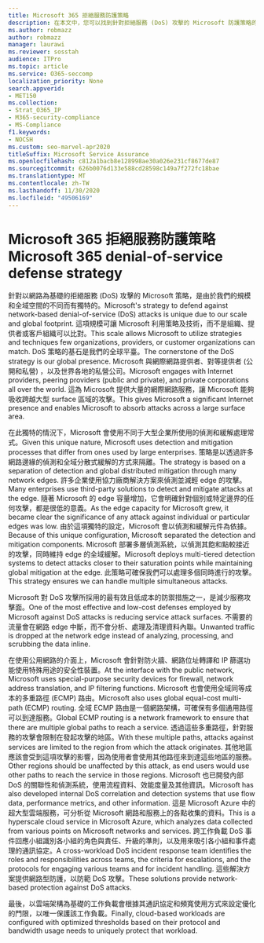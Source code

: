 ```yaml
---
title: Microsoft 365 拒絕服務防護策略
description: 在本文中，您可以找到針對拒絕服務 (DoS) 攻擊的 Microsoft 防護策略的概述。
ms.author: robmazz
author: robmazz
manager: laurawi
ms.reviewer: sosstah
audience: ITPro
ms.topic: article
ms.service: O365-seccomp
localization_priority: None
search.appverid:
- MET150
ms.collection:
- Strat_O365_IP
- M365-security-compliance
- MS-Compliance
f1.keywords:
- NOCSH
ms.custom: seo-marvel-apr2020
titleSuffix: Microsoft Service Assurance
ms.openlocfilehash: c812a1bacb8e128998ae30a026e231cf8677de87
ms.sourcegitcommit: 626b0076d133e588cd28598c149a7f272fc18bae
ms.translationtype: MT
ms.contentlocale: zh-TW
ms.lasthandoff: 11/30/2020
ms.locfileid: "49506169"
---
```

# <a name="microsoft-365-denial-of-service-defense-strategy"></a><span data-ttu-id="9a86b-103">Microsoft 365 拒絕服務防護策略</span><span class="sxs-lookup"><span data-stu-id="9a86b-103">Microsoft 365 denial-of-service defense strategy</span></span>

<span data-ttu-id="9a86b-104">針對以網路為基礎的拒絕服務 (DoS) 攻擊的 Microsoft 策略，是由於我們的規模和全域空間的不同而有獨特的。</span><span class="sxs-lookup"><span data-stu-id="9a86b-104">Microsoft's strategy to defend against network-based denial-of-service (DoS) attacks is unique due to our scale and global footprint.</span></span> <span data-ttu-id="9a86b-105">這項規模可讓 Microsoft 利用策略及技術，而不是組織、提供者或客戶組織可以比對。</span><span class="sxs-lookup"><span data-stu-id="9a86b-105">This scale allows Microsoft to utilize strategies and techniques few organizations, providers, or customer organizations can match.</span></span> <span data-ttu-id="9a86b-106">DoS 策略的基石是我們的全球平臺。</span><span class="sxs-lookup"><span data-stu-id="9a86b-106">The cornerstone of the DoS strategy is our global presence.</span></span> <span data-ttu-id="9a86b-107">Microsoft 與網際網路提供者、對等提供者 (公開和私營) ，以及世界各地的私營公司。</span><span class="sxs-lookup"><span data-stu-id="9a86b-107">Microsoft engages with Internet providers, peering providers (public and private), and private corporations all over the world.</span></span> <span data-ttu-id="9a86b-108">這為 Microsoft 提供大量的網際網路服務，讓 Microsoft 能夠吸收跨越大型 surface 區域的攻擊。</span><span class="sxs-lookup"><span data-stu-id="9a86b-108">This gives Microsoft a significant Internet presence and enables Microsoft to absorb attacks across a large surface area.</span></span>

<span data-ttu-id="9a86b-109">在此獨特的情況下，Microsoft 會使用不同于大型企業所使用的偵測和緩解處理常式。</span><span class="sxs-lookup"><span data-stu-id="9a86b-109">Given this unique nature, Microsoft uses detection and mitigation processes that differ from ones used by large enterprises.</span></span> <span data-ttu-id="9a86b-110">策略是以透過許多網路邊緣的偵測和全域分散式緩解的方式來隔離。</span><span class="sxs-lookup"><span data-stu-id="9a86b-110">The strategy is based on a separation of detection and global distributed mitigation through many network edges.</span></span> <span data-ttu-id="9a86b-111">許多企業使用協力廠商解決方案來偵測並減輕 edge 的攻擊。</span><span class="sxs-lookup"><span data-stu-id="9a86b-111">Many enterprises use third-party solutions to detect and mitigate attacks at the edge.</span></span> <span data-ttu-id="9a86b-112">隨著 Microsoft 的 edge 容量增加，它會明確針對個別或特定邊界的任何攻擊，都是很低的意義。</span><span class="sxs-lookup"><span data-stu-id="9a86b-112">As the edge capacity for Microsoft grew, it became clear the significance of any attack against individual or particular edges was low.</span></span> <span data-ttu-id="9a86b-113">由於這項獨特的設定，Microsoft 會以偵測和緩解元件為依據。</span><span class="sxs-lookup"><span data-stu-id="9a86b-113">Because of this unique configuration, Microsoft separated the detection and mitigation components.</span></span> <span data-ttu-id="9a86b-114">Microsoft 部署多層偵測系統，以偵測其飽和點較接近的攻擊，同時維持 edge 的全域緩解。</span><span class="sxs-lookup"><span data-stu-id="9a86b-114">Microsoft deploys multi-tiered detection systems to detect attacks closer to their saturation points while maintaining global mitigation at the edge.</span></span> <span data-ttu-id="9a86b-115">此策略可確保我們可以處理多個同時進行的攻擊。</span><span class="sxs-lookup"><span data-stu-id="9a86b-115">This strategy ensures we can handle multiple simultaneous attacks.</span></span>

<span data-ttu-id="9a86b-116">Microsoft 對 DoS 攻擊所採用的最有效且低成本的防禦措施之一，是減少服務攻擊面。</span><span class="sxs-lookup"><span data-stu-id="9a86b-116">One of the most effective and low-cost defenses employed by Microsoft against DoS attacks is reducing service attack surfaces.</span></span> <span data-ttu-id="9a86b-117">不需要的流量會在網路 edge 中斷，而不會分析、處理及清理資料內聯。</span><span class="sxs-lookup"><span data-stu-id="9a86b-117">Unwanted traffic is dropped at the network edge instead of analyzing, processing, and scrubbing the data inline.</span></span>

<span data-ttu-id="9a86b-118">在使用公用網路的介面上，Microsoft 會針對防火牆、網路位址轉譯和 IP 篩選功能使用特殊用途的安全性裝置。</span><span class="sxs-lookup"><span data-stu-id="9a86b-118">At the interface with the public network, Microsoft uses special-purpose security devices for firewall, network address translation, and IP filtering functions.</span></span> <span data-ttu-id="9a86b-119">Microsoft 也會使用全域同等成本的多重路徑 (ECMP) 路由。</span><span class="sxs-lookup"><span data-stu-id="9a86b-119">Microsoft also uses global equal-cost multi-path (ECMP) routing.</span></span> <span data-ttu-id="9a86b-120">全域 ECMP 路由是一個網路架構，可確保有多個通用路徑可以到達服務。</span><span class="sxs-lookup"><span data-stu-id="9a86b-120">Global ECMP routing is a network framework to ensure that there are multiple global paths to reach a service.</span></span> <span data-ttu-id="9a86b-121">透過這些多重路徑，針對服務的攻擊會限制在發起攻擊的地區。</span><span class="sxs-lookup"><span data-stu-id="9a86b-121">With these multiple paths, attacks against services are limited to the region from which the attack originates.</span></span> <span data-ttu-id="9a86b-122">其他地區應該會受到這項攻擊的影響，因為使用者會使用其他路徑來到達這些地區的服務。</span><span class="sxs-lookup"><span data-stu-id="9a86b-122">Other regions should be unaffected by this attack, as end users would use other paths to reach the service in those regions.</span></span> <span data-ttu-id="9a86b-123">Microsoft 也已開發內部 DoS 的關聯性和偵測系統，使用流程資料、效能度量及其他資訊。</span><span class="sxs-lookup"><span data-stu-id="9a86b-123">Microsoft has also developed internal DoS correlation and detection systems that use flow data, performance metrics, and other information.</span></span> <span data-ttu-id="9a86b-124">這是 Microsoft Azure 中的超大型雲端服務，可分析從 Microsoft 網路和服務上的各點收集的資料。</span><span class="sxs-lookup"><span data-stu-id="9a86b-124">This is a hyperscale cloud service in Microsoft Azure, which analyzes data collected from various points on Microsoft networks and services.</span></span> <span data-ttu-id="9a86b-125">跨工作負載 DoS 事件回應小組識別各小組的角色與責任、升級的準則，以及用來吸引各小組和事件處理的通訊協定。</span><span class="sxs-lookup"><span data-stu-id="9a86b-125">A cross-workload DoS incident response team identifies the roles and responsibilities across teams, the criteria for escalations, and the protocols for engaging various teams and for incident handling.</span></span> <span data-ttu-id="9a86b-126">這些解決方案提供網路型防護，以防範 DoS 攻擊。</span><span class="sxs-lookup"><span data-stu-id="9a86b-126">These solutions provide network-based protection against DoS attacks.</span></span>

<span data-ttu-id="9a86b-127">最後，以雲端架構為基礎的工作負載會根據其通訊協定和頻寬使用方式來設定優化的門限，以唯一保護該工作負載。</span><span class="sxs-lookup"><span data-stu-id="9a86b-127">Finally, cloud-based workloads are configured with optimized thresholds based on their protocol and bandwidth usage needs to uniquely protect that workload.</span></span>
